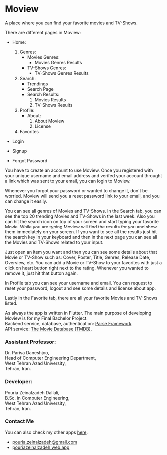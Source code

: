 # Moview

A place where you can find your favorite movies and TV-Shows.

There are different pages in Moview:

- Home:

  1. Genres:
      - Movies Genres:
        - Movies Genres Results
      - TV-Shows Genres:
        - TV-Shows Genres Results
  2. Search:
      - Trendings
      - Search Page
      - Search Results:
        1. Movies Results
        2. TV-Shows Results 
  3. Profile:
      - About:
        1. About Moview
        2. License
  5. Favorites
  
- Login
- Signup
- Forgot Password

You have to create an account to use Moview. Once you registered with your unique username and email address and 
verifed your account throught a link which was sent to your email, you can login to Moview.

Whenever you forgot your password or wanted to change it, don't be worried. Moview will send you a 
reset password link to your email, and you can change it easily.

You can see all genres of Movies and TV-Shows.
In the Search tab, you can see the top 20 trending Movies and TV-Shows in the last week.
Also you can hit the search icon on top of your screen and start typing your favorite Movie. While you are typing 
Moview will find the results for you and show them immediately on your screen. If you want to see all the results 
just hit the search key in your keyboard and then in the next page you can see all the Movies and 
TV-Shows related to your input.

Just open an item you want and then you can see some details about that Movie or TV-Show such as: Cover, Poster, Title, Genres, Release Date, Overview, etc.
You can add a Movie or TV-Show to your favorites with just a click on heart button right next to the rating. Whenever you wanted to remove 
it, just hit that button again.

In Profile tab you can see your username and email. You can request to reset your password, logout and see some details and license about app.

Lastly in the Favorite tab, there are all your favorite Movies and TV-Shows listed.

As always the app is written in Flutter. The main purpose of developing Moview is for my Final Bachelor Project.\
Backend service, database, authentication: [Parse Framework](https://www.back4app.com/).\
API service: [The Movie Database (TMDB)](https://www.themoviedb.org/).

### Assistant Professor: 
Dr. Parisa Daneshjoo,\
Head of Computer Engineering Department,\
West Tehran Azad University,\
Tehran, Iran.

### Developer:
Pouria Zeinalzadeh Dallali,\
B.Sc. in Computer Engineering,\
West Tehran Azad University,\
Tehran, Iran.


### Contact Me

You can also check my other apps [here](https://cafebazaar.ir/developer/413934687302?l=en).

- pouria.zeinalzadeh@gmail.com
- [pouriazeinalzadeh.web.app](https://pouriazeinalzadeh.web.app)
